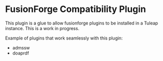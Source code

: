 FusionForge Compatibility Plugin
================================

This plugin is a glue to allow fusionforge plugins to be installed
in a Tuleap instance. This is a work in progress.

Example of plugins that work seamlessly with this plugin:

 - admssw
 - doaprdf

